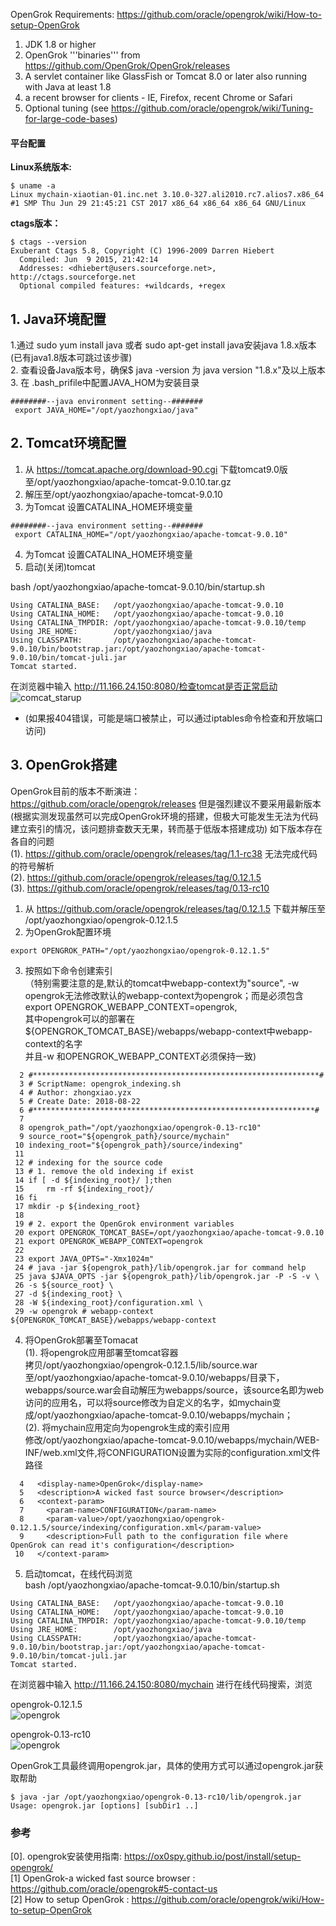 OpenGrok Requirements: https://github.com/oracle/opengrok/wiki/How-to-setup-OpenGrok  
1. JDK 1.8 or higher  
2. OpenGrok '''binaries''' from https://github.com/OpenGrok/OpenGrok/releases   
3. A servlet container like GlassFish or Tomcat 8.0 or later also running with Java at least 1.8  
4. a recent browser for clients - IE, Firefox, recent Chrome or Safari  
5. Optional tuning (see https://github.com/oracle/opengrok/wiki/Tuning-for-large-code-bases)  

#### 平台配置
**Linux系统版本:**  
```
$ uname -a
Linux mychain-xiaotian-01.inc.net 3.10.0-327.ali2010.rc7.alios7.x86_64 #1 SMP Thu Jun 29 21:45:21 CST 2017 x86_64 x86_64 x86_64 GNU/Linux
```
**ctags版本：**  
```
$ ctags --version
Exuberant Ctags 5.8, Copyright (C) 1996-2009 Darren Hiebert
  Compiled: Jun  9 2015, 21:42:14
  Addresses: <dhiebert@users.sourceforge.net>, http://ctags.sourceforge.net
  Optional compiled features: +wildcards, +regex
```

## 1. Java环境配置 
1.通过 sudo yum install java 或者 sudo apt-get install java安装java 1.8.x版本(已有java1.8版本可跳过该步骤)  
2. 查看设备Java版本号，确保$ java -version 为 java version "1.8.x"及以上版本  
3. 在 .bash_prifile中配置JAVA_HOM为安装目录  

```
########--java environment setting--#######
 export JAVA_HOME="/opt/yaozhongxiao/java" 
```
 
## 2. Tomcat环境配置
1. 从 https://tomcat.apache.org/download-90.cgi 下载tomcat9.0版至/opt/yaozhongxiao/apache-tomcat-9.0.10.tar.gz  
2. 解压至/opt/yaozhongxiao/apache-tomcat-9.0.10  
3. 为Tomcat 设置CATALINA_HOME环境变量

```
########--java environment setting--#######
 export CATALINA_HOME="/opt/yaozhongxiao/apache-tomcat-9.0.10"
```

4. 为Tomcat 设置CATALINA_HOME环境变量  
5. 启动(关闭)tomcat  

bash /opt/yaozhongxiao/apache-tomcat-9.0.10/bin/startup.sh
```
Using CATALINA_BASE:   /opt/yaozhongxiao/apache-tomcat-9.0.10
Using CATALINA_HOME:   /opt/yaozhongxiao/apache-tomcat-9.0.10
Using CATALINA_TMPDIR: /opt/yaozhongxiao/apache-tomcat-9.0.10/temp
Using JRE_HOME:        /opt/yaozhongxiao/java
Using CLASSPATH:       /opt/yaozhongxiao/apache-tomcat-9.0.10/bin/bootstrap.jar:/opt/yaozhongxiao/apache-tomcat-9.0.10/bin/tomcat-juli.jar
Tomcat started.
```

在浏览器中输入 http://11.166.24.150:8080/检查tomcat是否正常启动  
![comcat_starup](./res/tomcat_startup.png)
*  (如果报404错误，可能是端口被禁止，可以通过iptables命令检查和开放端口访问)

## 3. OpenGrok搭建
OpenGrok目前的版本不断演进：https://github.com/oracle/opengrok/releases
但是强烈建议不要采用最新版本(根据实测发现虽然可以完成OpenGrok环境的搭建，但极大可能发生无法为代码建立索引的情况，该问题排查数天无果，转而基于低版本搭建成功)
如下版本存在各自的问题  
(1). https://github.com/oracle/opengrok/releases/tag/1.1-rc38 无法完成代码的符号解析  
(2). https://github.com/oracle/opengrok/releases/tag/0.12.1.5   
(3). https://github.com/oracle/opengrok/releases/tag/0.13-rc10  

1. 从 https://github.com/oracle/opengrok/releases/tag/0.12.1.5 下载并解压至 /opt/yaozhongxiao/opengrok-0.12.1.5  
2. 为OpenGrok配置环境  

```
export OPENGROK_PATH="/opt/yaozhongxiao/opengrok-0.12.1.5"
```

3. 按照如下命令创建索引  
（特别需要注意的是,默认的tomcat中webapp-context为"source",
-w opengrok无法修改默认的webapp-context为opengrok；而是必须包含export OPENGROK_WEBAPP_CONTEXT=opengrok,  
其中opengrok可以的部署在${OPENGROK_TOMCAT_BASE}/webapps/webapp-context中webapp-context的名字  
并且-w 和OPENGROK_WEBAPP_CONTEXT必须保持一致)

```  
  2 #****************************************************************#
  3 # ScriptName: opengrok_indexing.sh
  4 # Author: zhongxiao.yzx
  5 # Create Date: 2018-08-22
  6 #***************************************************************#
  7 
  8 opengrok_path="/opt/yaozhongxiao/opengrok-0.13-rc10"
  9 source_root="${opengrok_path}/source/mychain"
 10 indexing_root="${opengrok_path}/source/indexing"
 11 
 12 # indexing for the source code
 13 # 1. remove the old indexing if exist
 14 if [ -d ${indexing_root}/ ];then
 15     rm -rf ${indexing_root}/
 16 fi
 17 mkdir -p ${indexing_root}
 18 
 19 # 2. export the OpenGrok environment variables
 20 export OPENGROK_TOMCAT_BASE=/opt/yaozhongxiao/apache-tomcat-9.0.10
 21 export OPENGROK_WEBAPP_CONTEXT=opengrok
 22 
 23 export JAVA_OPTS="-Xmx1024m"
 24 # java -jar ${opengrok_path}/lib/opengrok.jar for command help
 25 java $JAVA_OPTS -jar ${opengrok_path}/lib/opengrok.jar -P -S -v \
 26 -s ${source_root} \
 27 -d ${indexing_root} \
 28 -W ${indexing_root}/configuration.xml \
 29 -w opengrok # webapp-context  ${OPENGROK_TOMCAT_BASE}/webapps/webapp-context 
```

4. 将OpenGrok部署至Tomacat  
   (1). 将opengrok应用部署至tomcat容器  
   拷贝/opt/yaozhongxiao/opengrok-0.12.1.5/lib/source.war至/opt/yaozhongxiao/apache-tomcat-9.0.10/webapps/目录下，webapps/source.war会自动解压为webapps/source，该source名即为web访问的应用名，可以将source修改为自定义的名字，如mychain变成/opt/yaozhongxiao/apache-tomcat-9.0.10/webapps/mychain；  
   (2). 将mychain应用定向为opengrok生成的索引应用  
   修改/opt/yaozhongxiao/apache-tomcat-9.0.10/webapps/mychain/WEB-INF/web.xml文件,将CONFIGURATION设置为实际的configuration.xml文件路径  

```
  4   <display-name>OpenGrok</display-name>
  5   <description>A wicked fast source browser</description>
  6   <context-param>
  7     <param-name>CONFIGURATION</param-name>
  8     <param-value>/opt/yaozhongxiao/opengrok-0.12.1.5/source/indexing/configuration.xml</param-value> 
  9     <description>Full path to the configuration file where OpenGrok can read it's configuration</description>
 10   </context-param>  
```

5. 启动tomcat，在线代码浏览  
bash /opt/yaozhongxiao/apache-tomcat-9.0.10/bin/startup.sh  

```
Using CATALINA_BASE:   /opt/yaozhongxiao/apache-tomcat-9.0.10
Using CATALINA_HOME:   /opt/yaozhongxiao/apache-tomcat-9.0.10
Using CATALINA_TMPDIR: /opt/yaozhongxiao/apache-tomcat-9.0.10/temp
Using JRE_HOME:        /opt/yaozhongxiao/java
Using CLASSPATH:       /opt/yaozhongxiao/apache-tomcat-9.0.10/bin/bootstrap.jar:/opt/yaozhongxiao/apache-tomcat-9.0.10/bin/tomcat-juli.jar
Tomcat started.
```

在浏览器中输入 http://11.166.24.150:8080/mychain 进行在线代码搜索，浏览  

opengrok-0.12.1.5  
![opengrok](./res/opengrok_0.12.png)

opengrok-0.13-rc10  
![opengrok](./res/opengrok_0.13.png)

OpenGrok工具最终调用opengrok.jar，具体的使用方式可以通过opengrok.jar获取帮助  

```
$ java -jar /opt/yaozhongxiao/opengrok-0.13-rc10/lib/opengrok.jar 
Usage: opengrok.jar [options] [subDir1 ..]
```

### 参考
[0]. opengrok安装使用指南: https://ox0spy.github.io/post/install/setup-opengrok/  
[1] OpenGrok-a wicked fast source browser : https://github.com/oracle/opengrok#5-contact-us  
[2] How to setup OpenGrok : https://github.com/oracle/opengrok/wiki/How-to-setup-OpenGrok  

